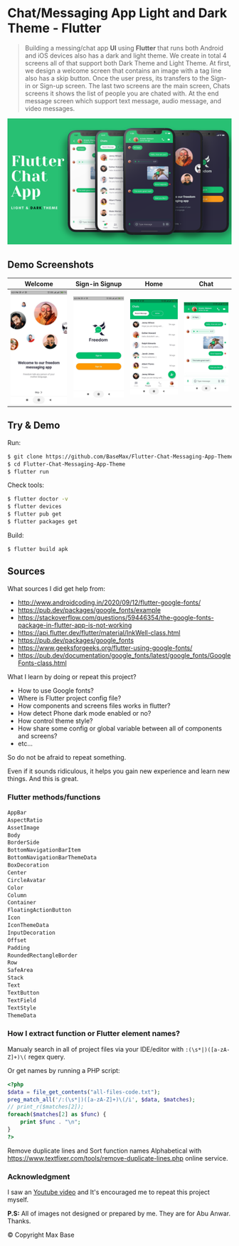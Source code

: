 # Chat/Messaging App Light and Dark Theme - Flutter

> Building a messing/chat app **UI** using **Flutter** that runs both Android and iOS devices also has a dark and light theme. We create in total 4 screens all of that support both Dark Theme and Light Theme. At first, we design a welcome screen that contains an image with a tag line also has a skip button. Once the user press, its transfers to the Sign-in or Sign-up screen. The last two screens are the main screen, Chats screens it shows the list of people you are chated with. At the end message screen which support text message, audio message, and video messages.

![Chat/Messaging App Light and Dark Theme](demo.png)

## Demo Screenshots

| Welcome | Sign-in Signup | Home | Chat |
| :---: | :---: | :---: | :---: |
| ![Messaging App Flutter](demo-1.jpg) | ![Messaging App Flutter](demo-2.jpg) | ![Messaging App Flutter](demo-3.jpg) | ![Messaging App Flutter](demo-4.jpg) |

## Try & Demo

Run:

```bash
$ git clone https://github.com/BaseMax/Flutter-Chat-Messaging-App-Theme
$ cd Flutter-Chat-Messaging-App-Theme
$ flutter run
```

Check tools:

```bash
$ flutter doctor -v
$ flutter devices
$ flutter pub get
$ flutter packages get
```

Build:

```bash
$ flutter build apk
```

## Sources

What sources I did get help from:

- http://www.androidcoding.in/2020/09/12/flutter-google-fonts/
- https://pub.dev/packages/google_fonts/example
- https://stackoverflow.com/questions/59446354/the-google-fonts-package-in-flutter-app-is-not-working
- https://api.flutter.dev/flutter/material/InkWell-class.html
- https://pub.dev/packages/google_fonts
- https://www.geeksforgeeks.org/flutter-using-google-fonts/
- https://pub.dev/documentation/google_fonts/latest/google_fonts/GoogleFonts-class.html


What I learn by doing or repeat this project?

- How to use Google fonts?
- Where is Flutter project config file?
- How components and screens files works in flutter?
- How detect Phone dark mode enabled or no?
- How control theme style?
- How share some config or global variable between all of components and screens?
- etc...

So do not be afraid to repeat something.

Even if it sounds ridiculous, it helps you gain new experience and learn new things.
And this is great.

### Flutter methods/functions

```dart
AppBar
AspectRatio
AssetImage
Body
BorderSide
BottomNavigationBarItem
BottomNavigationBarThemeData
BoxDecoration
Center
CircleAvatar
Color
Column
Container
FloatingActionButton
Icon
IconThemeData
InputDecoration
Offset
Padding
RoundedRectangleBorder
Row
SafeArea
Stack
Text
TextButton
TextField
TextStyle
ThemeData
```

### How I extract function or Flutter element names?

Manualy search in all of project files via your IDE/editor with `:(\s*|)([a-zA-Z]+)\(` regex query.

Or get names by running a PHP script:

```php
<?php
$data = file_get_contents("all-files-code.txt");
preg_match_all('/:(\s*|)([a-zA-Z]+)\(/i', $data, $matches);
// print_r($matches[2]);
foreach($matches[2] as $func) {
	print $func . "\n";
}
?>
```

Remove duplicate lines and Sort function names Alphabetical with https://www.textfixer.com/tools/remove-duplicate-lines.php online service.

### Acknowledgment

I saw an [Youtube video](https://www.youtube.com/watch?v=uiJF-ShOLyo) and It's encouraged me to repeat this project myself.

**P.S:** All of images not designed or prepared by me. They are for Abu Anwar. Thanks.

© Copyright Max Base
